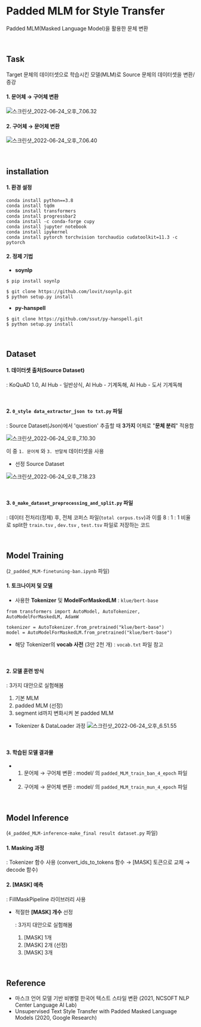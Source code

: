 # Padded MLM for Style Transfer

Padded MLM(Masked Language Model)을 활용한 문체 변환

<br>

## Task
Target 문체의 데이터셋으로 학습시킨 모델(MLM)로 Source 문체의 데이터셋을 변환/증강


#### 1. 문어체 → 구어체 변환
![스크린샷_2022-06-24_오후_7.06.32](/uploads/eed766cf96c8bf2dfd4727c82af2bba6/스크린샷_2022-06-24_오후_7.06.32.png)

#### 2. 구어체 → 문어체 변환
![스크린샷_2022-06-24_오후_7.06.40](/uploads/66c7f38cdb3e41f70a0d4517d32bdd3a/스크린샷_2022-06-24_오후_7.06.40.png)

<br>

## installation
#### 1. 환경 설정
```
conda install python==3.8
conda install tqdm
conda install transformers
conda install progressbar2
conda install -c conda-forge cupy
conda install jupyter notebook
conda install ipykernel
conda install pytorch torchvision torchaudio cudatoolkit=11.3 -c pytorch
```

#### 2. 정제 기법
- **soynlp**
```
$ pip install soynlp
```

```
$ git clone https://github.com/lovit/soynlp.git
$ python setup.py install
```


- **py-hanspell**
```
$ git clone https://github.com/ssut/py-hanspell.git
$ python setup.py install
```


<br>

## Dataset
#### 1. 데이터셋 출처(**Source Dataset**)

: KoQuAD 1.0, AI Hub - 일반상식, AI Hub - 기계독해, AI Hub - 도서 기계독해

<br>

#### 2. `0_style data_extractor_json to txt.py` 파일

: Source Dataset(Json)에서 'question' 추출할 때 **3가지** 어체로 "**문체 분리**" 적용함

![스크린샷_2022-06-24_오후_7.10.30](/uploads/bae4d328bf40e659e125ce93d2054bd0/스크린샷_2022-06-24_오후_7.10.30.png)

이 중 `1. 문어체` 와 `3. 반말체` 데이터셋을 사용

- 선정 Source Dataset

![스크린샷_2022-06-24_오후_7.18.23](/uploads/41cc00b46ce2369b4dbe24d063e853ee/스크린샷_2022-06-24_오후_7.18.23.png)

<br>

#### 3. `0_make_dataset_preprocessing_and_split.py` 파일


: 데이터 전처리(정제) 후, 전체 코퍼스 파일(`total corpus.tsv`)과 이를 8 : 1 : 1 비율로 split한 `train.tsv` , `dev.tsv` , `test.tsv` 파일로 저장하는 코드



<br>

## Model Training
(`2_padded_MLM-finetuning-ban.ipynb` 파일)

#### 1. 토크나이저 및 모델
- 사용한 **Tokenizer** 및 **ModelForMaskedLM** : `klue/bert-base`
```
from transformers import AutoModel, AutoTokenizer, AutoModelForMaskedLM, AdamW

tokenizer = AutoTokenizer.from_pretrained("klue/bert-base")
model = AutoModelForMaskedLM.from_pretrained("klue/bert-base")
```
- 해당 Tokenizer의 **vocab 사전** (3만 2천 개) : `vocab.txt` 파일 참고

<br>

#### 2. 모델 훈련 방식
: 3가지 대안으로 실험해봄
  1) 기본 MLM
  2) padded MLM (선정)
  3) segment id까지 변화시켜 본 padded MLM
  
  
- Tokenizer & DataLoader 과정
![스크린샷_2022-06-24_오후_6.51.55](/uploads/091e636b7fa991a56a3b16b181a7ccfc/스크린샷_2022-06-24_오후_6.51.55.png) 



<br>

#### 3. 학습된 모델 결과물
- 1. 문어체 → 구어체 변환 : model/ 의 `padded_MLM_train_ban_4_epoch` 파일

- 2. 구어체 → 문어체 변환 : model/ 의 `padded_MLM_train_mun_4_epoch` 파일



<br>

## Model Inference
(`4_padded_MLM-inference-make_final result dataset.py` 파일)

#### 1. Masking 과정

: Tokenizer 함수 사용 (convert_ids_to_tokens 함수 → [MASK] 토큰으로 교체 → decode 함수)


#### 2. [MASK] 예측

: FillMaskPipeline 라이브러리 사용

- 적절한 **[MASK] 개수** 선정

  : 3가지 대안으로 실험해봄
     1) [MASK] 1개
     2) [MASK] 2개 (선정)
     3) [MASK] 3개




<br>


## Reference
- 마스크 언어 모델 기반 비병렬 한국어 텍스트 스타일 변환 (2021, NCSOFT NLP Center Language AI Lab)
- Unsupervised Text Style Transfer with Padded Masked Language Models (2020, Google Research)

<br>
